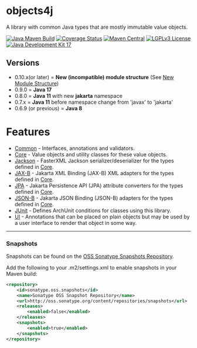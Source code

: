 # objects4j
A library with common Java types that are mostly immutable value objects.

[![Java Maven Build](https://github.com/fuinorg/objects4j/actions/workflows/maven.yml/badge.svg)](https://github.com/fuinorg/objects4j/actions/workflows/maven.yml)
[![Coverage Status](https://sonarcloud.io/api/project_badges/measure?project=org.fuin%3Aobjects4j&metric=coverage)](https://sonarcloud.io/dashboard?id=org.fuin%3Aobjects4j)
[![Maven Central](https://maven-badges.herokuapp.com/maven-central/org.fuin/objects4j/badge.svg)](https://maven-badges.herokuapp.com/maven-central/org.fuin/objects4j/)
[![LGPLv3 License](http://img.shields.io/badge/license-LGPLv3-blue.svg)](https://www.gnu.org/licenses/lgpl.html)
[![Java Development Kit 17](https://img.shields.io/badge/JDK-17-green.svg)](https://openjdk.java.net/projects/jdk/17/)

## Versions
- 0.10.x(or later) = **New (incompatible) module structure** (See [New Module Structure](new-module-structure.md))
- 0.9.0 = **Java 17**
- 0.8.0 = **Java 11** with new **jakarta** namespace
- 0.7.x = **Java 11** before namespace change from 'javax' to 'jakarta'
- 0.6.9 (or previous) = **Java 8**

# Features
- [Common](common) - Interfaces, annotations and validators.
- [Core](core) - Value objects and utility classes for these value objects.
- [Jackson](jackson) - FasterXML Jackson serializer/deserializer for the types defined in [Core](core).
- [JAX-B](jaxb) - Jakarta XML Binding (JAX-B) XML adapters for the types defined in [Core](core).
- [JPA](jpa) - Jakarta Persistence API (JPA) attribute converters for the types defined in [Core](core).
- [JSON-B](jsonb) - Jakarta JSON Binding (JSON-B) adapters for the types defined in [Core](../core).
- [JUnit](junit) - Defines ArchUnit conditions for classes using this library.
- [UI](ui) - Annotations that can be placed on plain objects but may be used by a user interface to render that object in some way.

* * *

### Snapshots

Snapshots can be found on the [OSS Sonatype Snapshots Repository](https://oss.sonatype.org/index.html#view-repositories;snapshots~browsestorage~/org/fuin "Snapshot Repository"). 

Add the following to your .m2/settings.xml to enable snapshots in your Maven build:

```xml
<repository>
    <id>sonatype.oss.snapshots</id>
    <name>Sonatype OSS Snapshot Repository</name>
    <url>http://oss.sonatype.org/content/repositories/snapshots</url>
    <releases>
        <enabled>false</enabled>
    </releases>
    <snapshots>
        <enabled>true</enabled>
    </snapshots>
</repository>
```
